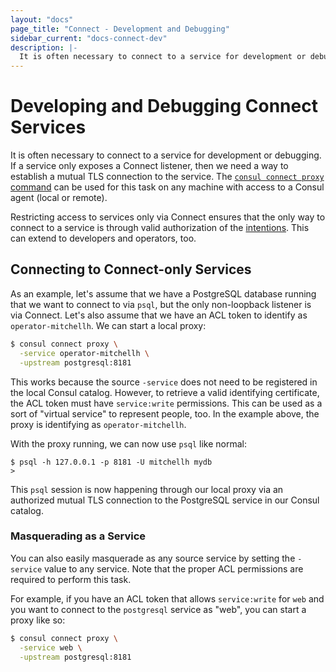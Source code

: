 ```yaml
---
layout: "docs"
page_title: "Connect - Development and Debugging"
sidebar_current: "docs-connect-dev"
description: |-
  It is often necessary to connect to a service for development or debugging. If a service only exposes a Connect listener, then we need a way to establish a mutual TLS connection to the service. The `consul connect proxy` command can be used for this task on any machine with access to a Consul agent (local or remote).
---
```


# Developing and Debugging Connect Services

It is often necessary to connect to a service for development or debugging.
If a service only exposes a Connect listener, then we need a way to establish
a mutual TLS connection to the service. The
[`consul connect proxy` command](/docs/commands/connect/proxy.html) can be used
for this task on any machine with access to a Consul agent (local or remote).

Restricting access to services only via Connect ensures that the only way to
connect to a service is through valid authorization of the
[intentions](/docs/connect/intentions.html). This can extend to developers
and operators, too.

## Connecting to Connect-only Services

As an example, let's assume that we have a PostgreSQL database running that
we want to connect to via `psql`, but the only non-loopback listener is
via Connect. Let's also assume that we have an ACL token to identify as
`operator-mitchellh`. We can start a local proxy:

```sh
$ consul connect proxy \
  -service operator-mitchellh \
  -upstream postgresql:8181
```

This works because the source `-service` does not need to be registered
in the local Consul catalog. However, to retrieve a valid identifying
certificate, the ACL token must have `service:write` permissions. This
can be used as a sort of "virtual service" to represent people, too. In
the example above, the proxy is identifying as `operator-mitchellh`.

With the proxy running, we can now use `psql` like normal:

```
$ psql -h 127.0.0.1 -p 8181 -U mitchellh mydb
>
```

This `psql` session is now happening through our local proxy via an
authorized mutual TLS connection to the PostgreSQL service in our Consul
catalog.

### Masquerading as a Service

You can also easily masquerade as any source service by setting the
`-service` value to any service. Note that the proper ACL permissions are
required to perform this task.

For example, if you have an ACL token that allows `service:write` for
`web` and you want to connect to the `postgresql` service as "web", you
can start a proxy like so:

```sh
$ consul connect proxy \
  -service web \
  -upstream postgresql:8181
```
